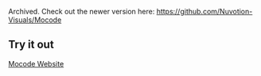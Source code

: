 Archived. Check out the newer version here: https://github.com/Nuvotion-Visuals/Mocode

## Try it out

[Mocode Website](https://mocode.nuvotion.live/)
